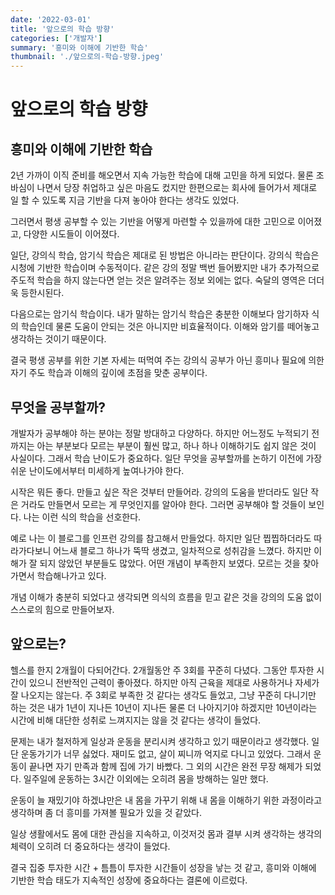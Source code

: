 ```yaml
---
date: '2022-03-01'
title: '앞으로의 학습 방향'
categories: ['개발자']
summary: '흥미와 이해에 기반한 학습'
thumbnail: './앞으로의-학습-방향.jpeg'
---
```


# 앞으로의 학습 방향

## 흥미와 이해에 기반한 학습

2년 가까이 이직 준비를 해오면서 지속 가능한 학습에 대해 고민을 하게 되었다. 물론 조바심이 나면서 당장 취업하고 싶은 마음도 컸지만 한편으로는 회사에 들어가서 제대로 일 할 수 있도록 지금 기반을 다져 놓아야 한다는 생각도 있었다.

그러면서 평생 공부할 수 있는 기반을 어떻게 마련할 수 있을까에 대한 고민으로 이어졌고, 다양한 시도들이 이어졌다.

일단, 강의식 학습, 암기식 학습은 제대로 된 방법은 아니라는 판단이다. 강의식 학습은 시청에 기반한 학습이며 수동적이다. 같은 강의 정말 백번 들어봤지만 내가 추가적으로 주도적 학습을 하지 않는다면 얻는 것은 알려주는 정보 외에는 없다. 숙달의 영역은 더더욱 등한시된다.

다음으로는 암기식 학습이다. 내가 말하는 암기식 학습은 충분한 이해보다 암기하자 식의 학습인데 물론 도움이 안되는 것은 아니지만 비효율적이다. 이해와 암기를 떼어놓고 생각하는 것이기 때문이다.

결국 평생 공부를 위한 기본 자세는 떠먹여 주는 강의식 공부가 아닌 흥미나 필요에 의한 자기 주도 학습과 이해의 깊이에 초점을 맞춘 공부이다.

## 무엇을 공부할까?

개발자가 공부해야 하는 분야는 정말 방대하고 다양하다. 하지만 어느정도 누적되기 전까지는 아는 부분보다 모르는 부분이 훨씬 많고, 하나 하나 이해하기도 쉽지 않은 것이 사실이다. 그래서 학습 난이도가 중요하다.
일단 무엇을 공부할까를 논하기 이전에 가장 쉬운 난이도에서부터 미세하게 높여나가야 한다.

시작은 뭐든 좋다. 만들고 싶은 작은 것부터 만들어라. 강의의 도움을 받더라도 일단 작은 거라도 만들면서 모르는 게 무엇인지를 알아야 한다. 그러면 공부해야 할 것들이 보인다. 나는 이런 식의 학습을 선호한다.

예로 나는 이 블로그를 인프런 강의를 참고해서 만들었다. 하지만 일단 찝찝하더라도 따라가다보니 어느새 블로그 하나가 뚝딱 생겼고, 일차적으로 성취감을 느꼈다. 하지만 이해가 잘 되지 않았던 부분들도 많았다. 어떤 개념이 부족한지 보였다. 모르는 것을 찾아가면서 학습해나가고 있다.

개념 이해가 충분히 되었다고 생각되면 의식의 흐름을 믿고 같은 것을 강의의 도움 없이 스스로의 힘으로 만들어보자.

## 앞으로는?

헬스를 한지 2개월이 다되어간다. 2개월동안 주 3회를 꾸준히 다녔다. 그동안 투자한 시간이 있으니 전반적인 근력이 좋아졌다. 하지만 아직 근육을 제대로 사용하거나 자세가 잘 나오지는 않는다. 주 3회로 부족한 것 같다는 생각도 들었고, 그냥 꾸준히 다니기만 하는 것은 내가 1년이 지나든 10년이 지나든 물론 더 나아지기야 하겠지만 10년이라는 시간에 비해 대단한 성취로 느껴지지는 않을 것 같다는 생각이 들었다.

문제는 내가 철저하게 일상과 운동을 분리시켜 생각하고 있기 때문이라고 생각했다. 일단 운동가기가 너무 싫었다. 재미도 없고, 살이 찌니까 억지로 다니고 있었다. 그래서 운동이 끝나면 자기 만족과 함께 집에 가기 바빴다. 그 외의 시간은 완전 무장 해제가 되었다. 일주일에 운동하는 3시간 이외에는 오히려 몸을 방해하는 일만 했다.

운동이 늘 재밌기야 하겠냐만은 내 몸을 가꾸기 위해 내 몸을 이해하기 위한 과정이라고 생각하며 좀 더 흥미를 가져볼 필요가 있을 것 같았다.

일상 생활에서도 몸에 대한 관심을 지속하고, 이것저것 몸과 결부 시켜 생각하는 생각의 체력이 오히려 더 중요하다는 생각이 들었다.

결국 집중 투자한 시간 + 틈틈이 투자한 시간들이 성장을 낳는 것 같고, 흥미와 이해에 기반한 학습 태도가 지속적인 성장에 중요하다는 결론에 이르렀다.

